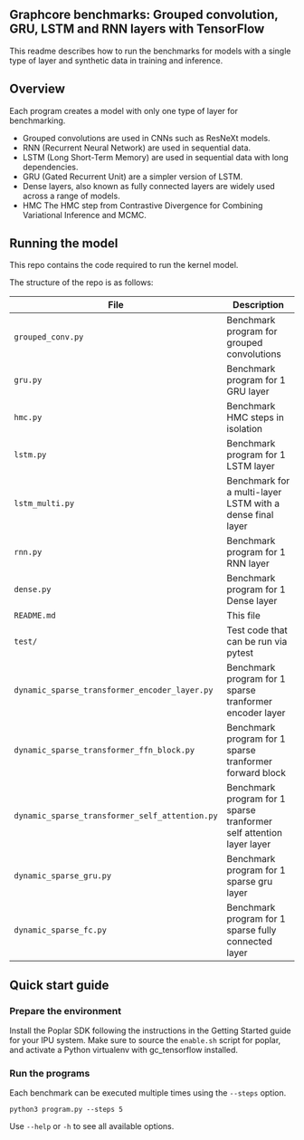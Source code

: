 ## Graphcore benchmarks: Grouped convolution, GRU, LSTM and RNN layers with TensorFlow

This readme describes how to run the benchmarks for models with a single type of layer and synthetic data in training and inference.

## Overview

Each program creates a model with only one type of layer for benchmarking.
* Grouped convolutions are used in CNNs such as ResNeXt models.
* RNN (Recurrent Neural Network) are used in sequential data.
* LSTM (Long Short-Term Memory) are used in sequential data with long dependencies.
* GRU (Gated Recurrent Unit) are a simpler version of LSTM.
* Dense layers, also known as fully connected layers are widely used across a range of models.
* HMC The HMC step from Contrastive Divergence for Combining Variational Inference and MCMC.

## Running the model

This repo contains the code required to run the kernel model.

The structure of the repo is as follows:

| File                                            | Description			                                                       |
| ----------------------------------------------- | ---------------------------------------------------------              |
| `grouped_conv.py`                               | Benchmark program for grouped convolutions                             |
| `gru.py`                                        | Benchmark program for 1 GRU layer                                      |
| `hmc.py`                                        | Benchmark HMC steps in isolation                                       |
| `lstm.py`                                       | Benchmark program for 1 LSTM layer                                     |
| `lstm_multi.py`                                 | Benchmark for a multi-layer LSTM with a dense final layer              |
| `rnn.py`                                        | Benchmark program for 1 RNN layer                                      |
| `dense.py`                                      | Benchmark program for 1 Dense layer                                    |
| `README.md`                                     | This file                                                              |
| `test/`                                         | Test code that can be run via pytest                                   |
| `dynamic_sparse_transformer_encoder_layer.py`   | Benchmark program for 1 sparse tranformer encoder layer                |
| `dynamic_sparse_transformer_ffn_block.py`       | Benchmark program for 1 sparse tranformer forward block                |
| `dynamic_sparse_transformer_self_attention.py`  | Benchmark program for 1 sparse tranformer self attention layer layer   |
| `dynamic_sparse_gru.py`                         | Benchmark program for 1 sparse gru layer                               |
| `dynamic_sparse_fc.py`                          | Benchmark program for 1 sparse fully connected layer                   |



## Quick start guide

### Prepare the environment

  Install the Poplar SDK following the instructions in the Getting Started guide for your IPU system.
  Make sure to source the `enable.sh` script for poplar, and activate a Python
  virtualenv with gc_tensorflow installed.

### Run the programs

Each benchmark can be executed multiple times using the `--steps`
option.

```
python3 program.py --steps 5
```

Use `--help` or `-h` to see all available options.

